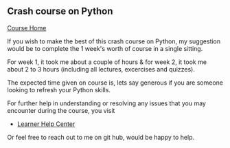 ## Crash course on Python 
[Course Home](https://www.coursera.org/learn/python-crash-course/home/welcome)

If you wish to make the best of this crash course on Python, my suggestion would be to complete the 1 week's worth of course in a single sitting.

For week 1, it took me about a couple of hours & for week 2, it took me about 2 to 3 hours (including all lectures, excercises and quizzes).

The expected time given on course is, lets say generous if you are someone looking to refresh your Python skills.

For further help in understanding or resolving any issues that you may encounter during the course, you visit
- [Learner Help Center](http://learner.coursera.help/)

Or feel free to reach out to me on git hub, would be happy to help.
